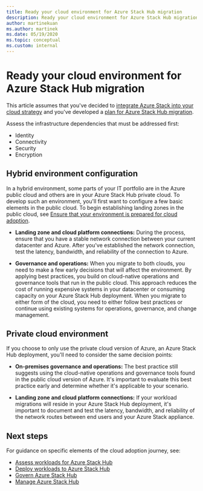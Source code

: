 ```yaml
---
title: Ready your cloud environment for Azure Stack Hub migration
description: Ready your cloud environment for Azure Stack Hub migration.
author: martinekuan
ms.author: martinek
ms.date: 05/19/2020
ms.topic: conceptual
ms.custom: internal
---
```


# Ready your cloud environment for Azure Stack Hub migration

This article assumes that you've decided to [integrate Azure Stack into your cloud strategy](./index.md) and you've developed a [plan for Azure Stack Hub migration](./plan.md).

Assess the infrastructure dependencies that must be addressed first:

- Identity
- Connectivity
- Security
- Encryption

## Hybrid environment configuration

In a hybrid environment, some parts of your IT portfolio are in the Azure public cloud and others are in your Azure Stack Hub private cloud. To develop such an environment, you'll first want to configure a few basic elements in the public cloud. To begin establishing landing zones in the public cloud, see [Ensure that your environment is prepared for cloud adoption](../../ready/index.md).

- **Landing zone and cloud platform connections:** During the process, ensure that you have a stable network connection between your current datacenter and Azure. After you've established the network connection, test the latency, bandwidth, and reliability of the connection to Azure.

- **Governance and operations:** When you migrate to both clouds, you need to make a few early decisions that will affect the environment. By applying best practices, you build on cloud-native operations and governance tools that run in the public cloud. This approach reduces the cost of running expensive systems in your datacenter or consuming capacity on your Azure Stack Hub deployment. When you migrate to either form of the cloud, you need to either follow best practices or continue using existing systems for operations, governance, and change management.

## Private cloud environment

If you choose to only use the private cloud version of Azure, an Azure Stack Hub deployment, you'll need to consider the same decision points:

- **On-premises governance and operations:** The best practice still suggests using the cloud-native operations and governance tools found in the public cloud version of Azure. It's important to evaluate this best practice early and determine whether it's applicable to your scenario.

- **Landing zone and cloud platform connections:** If your workload migrations will reside in your Azure Stack Hub deployment, it's important to document and test the latency, bandwidth, and reliability of the network routes between end users and your Azure Stack appliance.

## Next steps

For guidance on specific elements of the cloud adoption journey, see:

- [Assess workloads for Azure Stack Hub](./migrate-assess.md)
- [Deploy workloads to Azure Stack Hub](./migrate-deploy.md)
- [Govern Azure Stack Hub](./govern.md)
- [Manage Azure Stack Hub](./manage.md)
